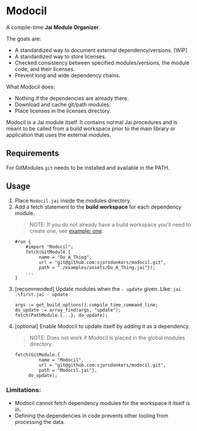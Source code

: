 # Modocil
A compile-time **Jai Module Organizer**.

The goals are:
- A standardized way to document external dependency/versions. [WIP]
- A standardized way to store licenses.
- Checked consistency between specified modules/versions, the module code, and their licenses.
- Prevent long and wide dependency chains.

What Modocil does:
- Nothing if the dependencies are already there.
- Download and cache git/path modules.
- Place licenses in the licenses directory.

Modocil is a Jai module itself. It contains normal Jai procedures and is meant to be called from a build workspace prior to the main library or application that uses the external modules.

## Requirements
For GitModules `git` needs to be installed and available in the PATH.

## Usage
1. Place `Modocil.jai` inside the modules directory.
1. Add a fetch statement to the **build workspace** for each dependency module.
   >NOTE: If you do not already have a build workspace you'll need to create one, see [example: one](./examples/one/first.jai).
   ```jai
   #run {
       #import "Modocil";
       fetch(GitModule.{
            name = "Do_A_Thing",
            url = "git@github.com:sjorsdonkers/modocil.git",
            path = "./examples/assets/Do_A_Thing.jai"});
       ...
   }
   ```
1. [recommended] Update modules when the `- update` given. Like: `jai .\first.jai - update`
   ```jai
   args := get_build_options().compile_time_command_line;
   do_update := array_find(args, "update");
   fetch(PathModule.{...}, do_update);
   ```
1. [optional] Enable Modocil to update itself by adding it as a dependency.
   >NOTE: Does not work if Modocil is placed in the global modules directory.
   ```jai
   fetch(GitModule.{
            name = "Modocil",
            url = "git@github.com:sjorsdonkers/modocil.git",
            path = "Modocil.jai"}, 
        do_update);
   ```

### Limitations:
- Modocil cannot fetch dependency modules for the workspace it itself is in.
- Defining the dependencies in code prevents other tooling from processing the data.

